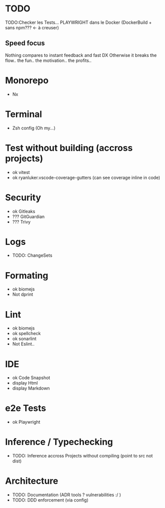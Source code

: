 # TODO

TODO:Checker les Tests...
PLAYWRIGHT dans le Docker (DockerBuild + sans npm??? <- à creuser)

## Speed focus

Nothing compares to instant feedback and fast DX
Otherwise it breaks the flow.. the fun.. the motivation.. the profits..

# Monorepo

- Nx

# Terminal

- Zsh config (Oh my...)

# Test without building (accross projects)

- ok vitest
- ok ryanluker.vscode-coverage-gutters (can see coverage inline in code)

# Security

- ok Gitleaks
- ??? GitGuardian
- ??? Trivy

# Logs

- TODO: ChangeSets

# Formating

- ok biomejs
- Not dprint

# Lint

- ok biomejs
- ok spellcheck
- ok sonarlint
- Not Eslint..

# IDE

- ok Code Snapshot
- display Html
- display Markdown

# e2e Tests

- ok Playwright

# Inference / Typechecking

- TODO: Inference accross Projects without compiling (point to src not dist)

# Architecture 

- TODO: Documentation (ADR tools ? vulnerabilities :/ )
- TODO: DDD enforcement (via config)
